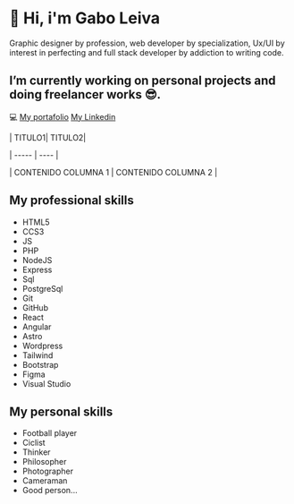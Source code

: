 # 👋 Hi, i'm Gabo Leiva
Graphic designer by profession, web developer by specialization, Ux/UI by interest in perfecting and full stack developer by addiction to writing code.

## I’m currently working on personal projects and doing freelancer works 😎.
  💻  [My portafolio](https://gaboleiva-dsgn.github.io/portafolio-gabo/) [My Linkedin](https://www.linkedin.com/in/gaboleiva/)

  | TITULO1| TITULO2|

| ----- | ---- |

| CONTENIDO COLUMNA 1 | CONTENIDO COLUMNA 2 |

## My professional skills

- HTML5
- CCS3
- JS
- PHP
- NodeJS
- Express
- Sql
- PostgreSql
- Git
- GitHub
- React
- Angular
- Astro
- Wordpress
- Tailwind
- Bootstrap
- Figma
- Visual Studio

## My personal skills

- Football player
- Ciclist
- Thinker
- Philosopher
- Photographer
- Cameraman
- Good person...
<!--
**gaboleiva-dsgn/gaboleiva-dsgn** is a ✨ _special_ ✨ repository because its `README.md` (this file) appears on your GitHub profile.

Here are some ideas to get you started:

- 🔭 I’m currently working on ...
- 🌱 I’m currently learning ...
- 👯 I’m looking to collaborate on ...
- 🤔 I’m looking for help with ...
- 💬 Ask me about ...
- 📫 How to reach me: ...
- 😄 Pronouns: ...
- ⚡ Fun fact: ...
-->

